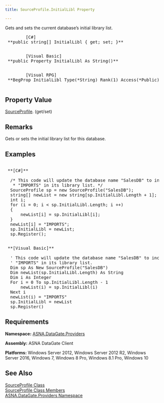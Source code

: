 ```yaml
---
title: SourceProfile.InitialLibl Property

---
```


Gets and sets the current database’s initial library list. 
<pre class="prettyprint">
        <span class="lang">[C#]</span>
 **public string[] InitialLibl { get; set; }** 
      </pre>
<pre class="prettyprint">
        <span class="lang">[Visual Basic] </span>
 **public Property InitialLibl As String()** 
      </pre>
<pre class="prettyprint">
        <span class="lang">[Visual RPG]</span>
 **BegProp InitialLibl Type(*String) Rank(1) Access(*Public)** 
      </pre>

## Property Value

[ SourceProfile](source-profile-class.html). (get/set)
## Remarks

Gets or sets the initial library list for this database.
## Examples

<pre class="prettyprint">
        <span class="lang">
 **[C#]** 
        </span>
  /* This code will update the database name "SalesDB" to include
   * "IMPORTS" in its library list. */
  SourceProfile sp = new SourceProfile("SalesDB");
  string[] newList = new string[sp.InitialLibl.Length + 1];
  int i;
  for (i = 0; i &lt; sp.InitialLibl.Length; i ++)
  {
      newList[i] = sp.InitialLibl[i];
  }
  newList[i] = "IMPORTS";
  sp.InitialLibl = newList;
  sp.Register();</pre>
<pre class="prettyprint">
        <span class="lang">
 **[Visual Basic]** 
        </span>
  ' This code will update the database name "SalesDB" to include
  ' "IMPORTS" in its library list. 
  Dim sp As New SourceProfile("SalesDB")
  Dim newList(sp.InitialLibl.Length) As String
  Dim i As Integer
  For i = 0 To sp.InitialLibl.Length - 1
      newList(i) = sp.InitialLibl(i)
  Next i
  newList(i) = "IMPORTS"
  sp.InitialLibl = newList
  sp.Register()</pre>

## Requirements

**Namespace:** [ASNA.DataGate.Providers](datagate-providers-namespace.html)

<span> **Assembly:** ASNA DataGate Client</span> 

<span> **Platforms:** Windows Server 2012, Windows Server 2012 R2, Windows Server 2016, Windows 7, Windows 8 Pro, Windows 8.1 Pro, Windows 10</span> 
## See Also


[SourceProfile Class](source-profile-class.html) <br />
[SourceProfile Class Members](source-profile-members.html)<br />
[ASNA.DataGate.Providers Namespace](datagate-providers-namespace.html)

